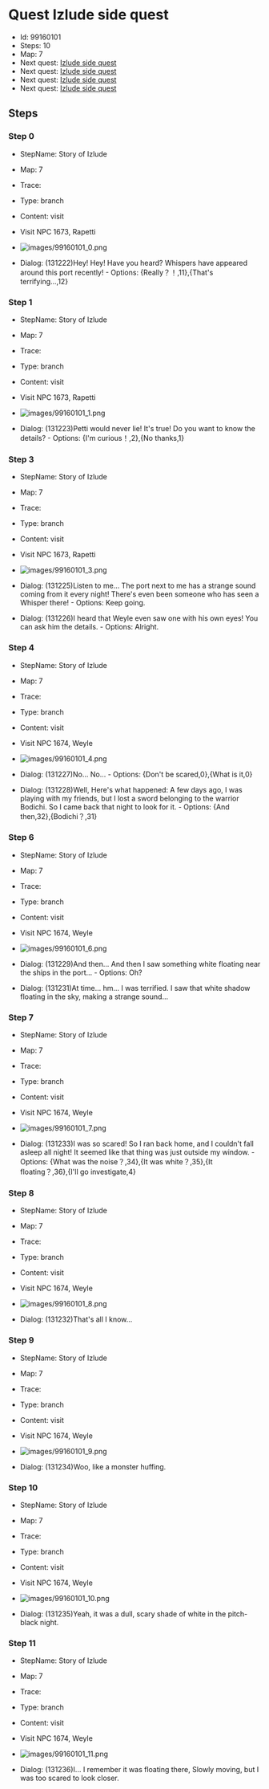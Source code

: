 # Quest Izlude side quest

- Id: 99160101
- Steps: 10
- Map: 7
- Next quest: [Izlude side quest](99160102.md)
- Next quest: [Izlude side quest](99160103.md)
- Next quest: [Izlude side quest](99160104.md)
- Next quest: [Izlude side quest](99160105.md)

## Steps

### Step 0
- StepName:  Story of Izlude
- Map:  7
- Trace:  
- Type:  branch
- Content:  visit
- Visit NPC 1673, Rapetti

- ![images/99160101_0.png](images/99160101_0.png)
- Dialog: (131222)Hey! Hey! Have you heard? Whispers have appeared around this port recently! - Options: {Really？！,11},{That's terrifying...,12}


### Step 1
- StepName:  Story of Izlude
- Map:  7
- Trace:  
- Type:  branch
- Content:  visit
- Visit NPC 1673, Rapetti

- ![images/99160101_1.png](images/99160101_1.png)
- Dialog: (131223)Petti would never lie! It's true! Do you want to know the details?  - Options: {I'm curious！,2},{No thanks,1}


### Step 3
- StepName:  Story of Izlude
- Map:  7
- Trace:  
- Type:  branch
- Content:  visit
- Visit NPC 1673, Rapetti

- ![images/99160101_3.png](images/99160101_3.png)
- Dialog: (131225)Listen to me... The port next to me has a strange sound coming from it every night! There's even been someone who has seen a Whisper there! - Options: Keep going. 
- Dialog: (131226)I heard that Weyle even saw one with his own eyes! You can ask him the details. - Options: Alright.


### Step 4
- StepName:  Story of Izlude
- Map:  7
- Trace:  
- Type:  branch
- Content:  visit
- Visit NPC 1674, Weyle

- ![images/99160101_4.png](images/99160101_4.png)
- Dialog: (131227)No... No... - Options: {Don't be scared,0},{What is it,0}
- Dialog: (131228)Well, Here's what happened: A few days ago, I was playing with my friends, but I lost a sword belonging to the warrior Bodichi. So I came back that night to look for it.  - Options: {And then,32},{Bodichi？,31}


### Step 6
- StepName:  Story of Izlude
- Map:  7
- Trace:  
- Type:  branch
- Content:  visit
- Visit NPC 1674, Weyle

- ![images/99160101_6.png](images/99160101_6.png)
- Dialog: (131229)And then... And then I saw something white floating near the ships in the port... - Options: Oh?
- Dialog: (131231)At time... hm... I was terrified. I saw that white shadow floating in the sky, making a strange sound...


### Step 7
- StepName:  Story of Izlude
- Map:  7
- Trace:  
- Type:  branch
- Content:  visit
- Visit NPC 1674, Weyle

- ![images/99160101_7.png](images/99160101_7.png)
- Dialog: (131233)I was so scared! So I ran back home, and I couldn't fall asleep all night! It seemed like that thing was just outside my window. - Options: {What was the noise？,34},{It was white？,35},{It floating？,36},{I'll go investigate,4}


### Step 8
- StepName:  Story of Izlude
- Map:  7
- Trace:  
- Type:  branch
- Content:  visit
- Visit NPC 1674, Weyle

- ![images/99160101_8.png](images/99160101_8.png)
- Dialog: (131232)That's all I know...


### Step 9
- StepName:  Story of Izlude
- Map:  7
- Trace:  
- Type:  branch
- Content:  visit
- Visit NPC 1674, Weyle

- ![images/99160101_9.png](images/99160101_9.png)
- Dialog: (131234)Woo, like a monster huffing. 


### Step 10
- StepName:  Story of Izlude
- Map:  7
- Trace:  
- Type:  branch
- Content:  visit
- Visit NPC 1674, Weyle

- ![images/99160101_10.png](images/99160101_10.png)
- Dialog: (131235)Yeah, it was a dull, scary shade of white in the pitch-black night.


### Step 11
- StepName:  Story of Izlude
- Map:  7
- Trace:  
- Type:  branch
- Content:  visit
- Visit NPC 1674, Weyle

- ![images/99160101_11.png](images/99160101_11.png)
- Dialog: (131236)I... I remember it was floating there, Slowly moving, but I was too scared to look closer.



